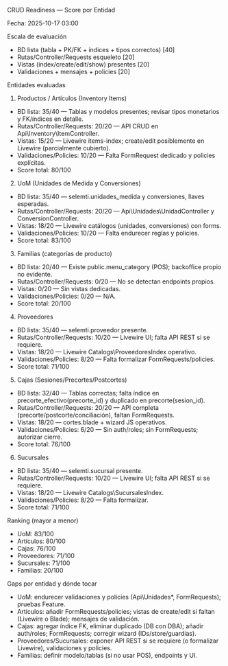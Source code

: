 ﻿CRUD Readiness — Score por Entidad

Fecha: 2025-10-17 03:00

Escala de evaluación
- BD lista (tabla + PK/FK + índices + tipos correctos) [40]
- Rutas/Controller/Requests esqueleto [20]
- Vistas (index/create/edit/show) presentes [20]
- Validaciones + mensajes + policies [20]

Entidades evaluadas

1) Productos / Artículos (Inventory Items)
- BD lista: 35/40 — Tablas y modelos presentes; revisar tipos monetarios y FK/índices en detalle.
- Rutas/Controller/Requests: 20/20 — API CRUD en Api\Inventory\ItemController.
- Vistas: 15/20 — Livewire items-index; create/edit posiblemente en Livewire (parcialmente cubierto).
- Validaciones/Policies: 10/20 — Falta FormRequest dedicado y policies explícitas.
- Score total: 80/100

2) UoM (Unidades de Medida y Conversiones)
- BD lista: 35/40 — selemti.unidades_medida y conversiones, llaves esperadas.
- Rutas/Controller/Requests: 20/20 — Api\Unidades\UnidadController y ConversionController.
- Vistas: 18/20 — Livewire catálogos (unidades, conversiones) con forms.
- Validaciones/Policies: 10/20 — Falta endurecer reglas y policies.
- Score total: 83/100

3) Familias (categorías de producto)
- BD lista: 20/40 — Existe public.menu_category (POS); backoffice propio no evidente.
- Rutas/Controller/Requests: 0/20 — No se detectan endpoints propios.
- Vistas: 0/20 — Sin vistas dedicadas.
- Validaciones/Policies: 0/20 — N/A.
- Score total: 20/100

4) Proveedores
- BD lista: 35/40 — selemti.proveedor presente.
- Rutas/Controller/Requests: 10/20 — Livewire UI; falta API REST si se requiere.
- Vistas: 18/20 — Livewire Catalogs\ProveedoresIndex operativo.
- Validaciones/Policies: 8/20 — Falta formalizar FormRequests/policies.
- Score total: 71/100

5) Cajas (Sesiones/Precortes/Postcortes)
- BD lista: 32/40 — Tablas correctas; falta índice en precorte_efectivo(precorte_id) y duplicado en precorte(sesion_id).
- Rutas/Controller/Requests: 20/20 — API completa (precorte/postcorte/conciliación), faltan FormRequests.
- Vistas: 18/20 — cortes.blade + wizard JS operativos.
- Validaciones/Policies: 6/20 — Sin auth/roles; sin FormRequests; autorizar cierre.
- Score total: 76/100

6) Sucursales
- BD lista: 35/40 — selemti.sucursal presente.
- Rutas/Controller/Requests: 10/20 — Livewire UI; falta API REST si se requiere.
- Vistas: 18/20 — Livewire Catalogs\SucursalesIndex.
- Validaciones/Policies: 8/20 — Falta formalizar.
- Score total: 71/100

Ranking (mayor a menor)
- UoM: 83/100
- Artículos: 80/100
- Cajas: 76/100
- Proveedores: 71/100
- Sucursales: 71/100
- Familias: 20/100

Gaps por entidad y dónde tocar
- UoM: endurecer validaciones y policies (Api\Unidades\*, FormRequests); pruebas Feature.
- Artículos: añadir FormRequests/policies; vistas de create/edit si faltan (Livewire o Blade); mensajes de validación.
- Cajas: agregar índice FK, eliminar duplicado (DB con DBA); añadir auth/roles; FormRequests; corregir wizard (IDs/store/guardias).
- Proveedores/Sucursales: exponer API REST si se requiere (o formalizar Livewire), validaciones y policies.
- Familias: definir modelo/tablas (si no usar POS), endpoints y UI.
